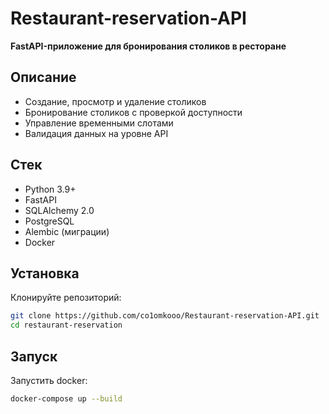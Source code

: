 # Restaurant-reservation-API

**FastAPI-приложение для бронирования столиков в ресторане**

## Описание

- Создание, просмотр и удаление столиков
- Бронирование столиков с проверкой доступности
- Управление временными слотами
- Валидация данных на уровне API

## Стек

- Python 3.9+
- FastAPI
- SQLAlchemy 2.0
- PostgreSQL
- Alembic (миграции)
- Docker

## Установка

Клонируйте репозиторий:
```bash
git clone https://github.com/co1omkooo/Restaurant-reservation-API.git
cd restaurant-reservation
```
## Запуск

Запустить docker:
```bash
docker-compose up --build
```
